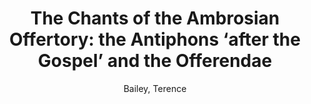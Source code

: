 ---
title: "The Chants of the Ambrosian Offertory: the Antiphons ‘after the Gospel’ and the Offerendae"
author: Bailey, Terence
volume: XCII
pages: iv + 269
price: 76
isbn13: 978-1-896926-99-5
publisher: IMM
place: Ottawa
year: 2009
---
